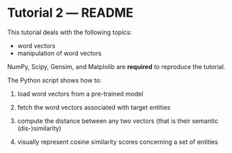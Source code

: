 Tutorial 2 ― README
===================

This tutorial deals with the following topics:

+ word vectors
+ manipulation of word vectors

NumPy, Scipy, Gensim, and Matplolib are **required** to reproduce the tutorial.

The Python script shows how to:

1. load word vectors from a pre-trained model

2. fetch the word vectors associated with target entities

3. compute the distance between any two vectors (that is their
   semantic (dis-)similarity)

4. visually represent cosine similarity scores concerning a set of
   entities

